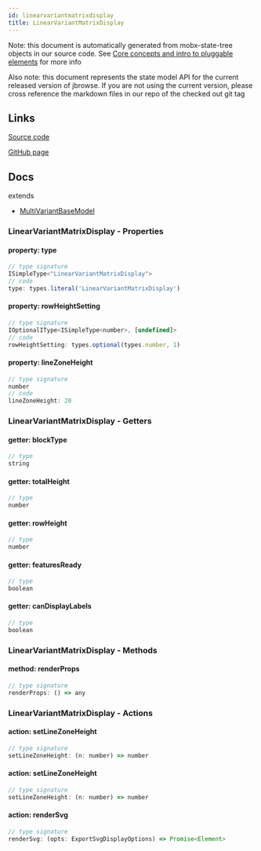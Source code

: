 ```yaml
---
id: linearvariantmatrixdisplay
title: LinearVariantMatrixDisplay
---
```


Note: this document is automatically generated from mobx-state-tree objects in
our source code. See
[Core concepts and intro to pluggable elements](/docs/developer_guide/) for more
info

Also note: this document represents the state model API for the current released
version of jbrowse. If you are not using the current version, please cross
reference the markdown files in our repo of the checked out git tag

## Links

[Source code](https://github.com/GMOD/jbrowse-components/blob/main/plugins/variants/src/MultiLinearVariantMatrixDisplay/model.ts)

[GitHub page](https://github.com/GMOD/jbrowse-components/tree/main/website/docs/models/LinearVariantMatrixDisplay.md)

## Docs

extends

- [MultiVariantBaseModel](../multivariantbasemodel)

### LinearVariantMatrixDisplay - Properties

#### property: type

```js
// type signature
ISimpleType<"LinearVariantMatrixDisplay">
// code
type: types.literal('LinearVariantMatrixDisplay')
```

#### property: rowHeightSetting

```js
// type signature
IOptionalIType<ISimpleType<number>, [undefined]>
// code
rowHeightSetting: types.optional(types.number, 1)
```

#### property: lineZoneHeight

```js
// type signature
number
// code
lineZoneHeight: 20
```

### LinearVariantMatrixDisplay - Getters

#### getter: blockType

```js
// type
string
```

#### getter: totalHeight

```js
// type
number
```

#### getter: rowHeight

```js
// type
number
```

#### getter: featuresReady

```js
// type
boolean
```

#### getter: canDisplayLabels

```js
// type
boolean
```

### LinearVariantMatrixDisplay - Methods

#### method: renderProps

```js
// type signature
renderProps: () => any
```

### LinearVariantMatrixDisplay - Actions

#### action: setLineZoneHeight

```js
// type signature
setLineZoneHeight: (n: number) => number
```

#### action: setLineZoneHeight

```js
// type signature
setLineZoneHeight: (n: number) => number
```

#### action: renderSvg

```js
// type signature
renderSvg: (opts: ExportSvgDisplayOptions) => Promise<Element>
```
